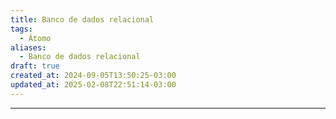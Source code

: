 ```yaml
---
title: Banco de dados relacional
tags:
  - Átomo
aliases:
  - Banco de dados relacional
draft: true
created_at: 2024-09-05T13:50:25-03:00
updated_at: 2025-02-08T22:51:14-03:00
---
```



---


